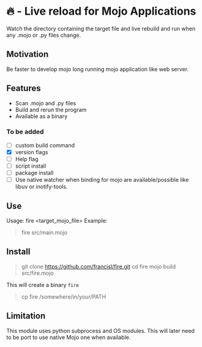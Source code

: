 # 🔥 - Live reload for Mojo Applications

Watch the directory containing the target file
and live rebuild and run when any .mojo or .py files change.

## Motivation

Be faster to develop mojo long running mojo application like web server.

## Features

- Scan .mojo and .py files
- Build and rerun the program
- Available as a binary

### To be added

- [ ] custom build command
- [x] version flags
- [ ] Help flag
- [ ] script install
- [ ] package install
- [ ] Use native watcher when binding for mojo are available/possible like libuv or inotify-tools.

## Use

Usage: fire <target_mojo_file>
Example: 

> fire src/main.mojo

## Install

> git clone https://github.com/francisl/fire.git
> cd fire
> mojo build src/fire.mojo

This will create a binary `fire`

> cp fire /somewhere/in/your/PATH

## Limitation

This module uses python subprocess and OS modules. This will later need to be port to use native Mojo one when available.

